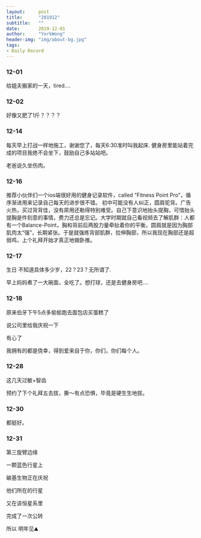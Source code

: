 ```yaml
---
layout:     post
title:      "201912"
subtitle:   ""
date:       2019-12-01
author:     "YorkWong"
header-img: "img/about-bg.jpg"
tags:
- Daily Record
---
```

### 12-01

给姐夫搬家的一天，tired....



### 12-02

好像又肥了1斤？？？？

### 12-14

每天早上打战一样地施工，谢谢您了，每天6:30准时叫我起床.
健身房里能站着完成的项目我绝不会坐下，鼓励自己多站站吧。

老爸说久坐伤肉。

### 12-16

推荐小伙伴们一个ios端很好用的健身记录软件，called “Fitness Point Pro”，循序渐进用来记录自己每天的进步很不错。
初中可能没有人纠正，圆肩驼背。广告火热，买过背背佳，没有屌用还勒得特别难受。自己下意识地抬头提胸，可惜抬头提胸是件刻意的事情，费力还总是忘记。大学时期就自己看视频去了解肌群：人都有一个Balance-Point，胸和背前后两股力量牵扯着你的平衡，圆肩就是因为胸部肌肉太“强”，长期紧张。于是就强练背部肌群，拉伸胸部，所以我现在胸部还是超弱鸡，上个礼拜开始才真正地做卧推。


### 12-17

生日 不知道具体多少岁，22？23？无所谓了.

早上妈妈煮了一大碗面，全吃了。想打球，还是去健身房吧....



### 12-18

原来伯牙下午5点多偷偷跑去面包店买蛋糕了

说公司里给我庆祝一下

有心了

我拥有的都是侥幸，得到爱来自于你，你们，你们每个人。

### 12-28

这几天过敏+智齿

预约了下个礼拜五去拔，撕～有点恐惧，毕竟是硬生生地拔。



### 12-30

都挺好。



### 12-31

第三旋臂边缘

一颗蓝色行星上

碳基生物正在庆祝

他们所在的行星

又在该恒星系里

完成了一次公转



所以 明年见⛰️
